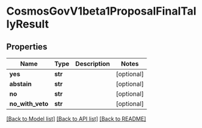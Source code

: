 # CosmosGovV1beta1ProposalFinalTallyResult

## Properties
Name | Type | Description | Notes
------------ | ------------- | ------------- | -------------
**yes** | **str** |  | [optional] 
**abstain** | **str** |  | [optional] 
**no** | **str** |  | [optional] 
**no_with_veto** | **str** |  | [optional] 

[[Back to Model list]](../README.md#documentation-for-models) [[Back to API list]](../README.md#documentation-for-api-endpoints) [[Back to README]](../README.md)


